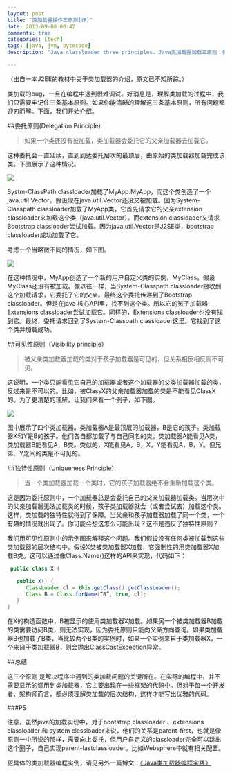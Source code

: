 ```yaml
---
layout: post
title: "类加载器操作三原则[译]"
date: 2013-09-08 00:42
comments: true
categories: [tech]
tags: [java, jvm, bytecode]
description: "Java classloader three principles. Java类加载器加载三原则：委托原则；可见性原则；独特性原则"

---
```


（出自一本J2EE的教材中关于类加载器的介绍，原文已不知所踪。）

类加载的bug，一旦在编程中遇到很难调试。好消息是，理解类加载的过程中，我们只需要牢记住三条基本原则。如果你能清晰的理解这三条基本原则，所有问题都迎刃而解。下面，我们开始介绍。


##委托原则(Delegation Principle)

> 如果一个类还没有被加载，类加载器会委托它的父亲加载器去加载它。

这种委托会一直延续，直到到达委托层次的最顶层，由原始的类加载器加载完成该类。下图展示了这种情况。

![](https://dl.dropboxusercontent.com/u/64021093/Java%20Classloader/classloader1.gif)

Systm-ClassPath classloader加载了MyApp.MyApp，而这个类创造了一个java.util.Vector。假设现在java.util.Vector还没又被加载。因为System-Classpath classloader加载了MyApp类，它首先请求它的父亲extension classloader来加载这个类（java.util.Vector）。而extension classloader又请求Bootstrap classloader尝试加载。因为java.util.Vector是J2SE类，bootstrap classloader成功加载了它。

<!--more-->
考虑一个当略微不同的情况，如下图。

![](https://dl.dropboxusercontent.com/u/64021093/Java%20Classloader/classloader2.gif)

在这种情况中，MyApp创造了一个新的用户自定义类的实例，MyClass。假设MyClass还没有被加载。像以往一样，当System-Classpath classloader接收到这个加载请求，它委托了它的父亲。最终这个委托传递到了Bootstrap classloader。但是在java 核心API里，找不到这个类。所以它的孩子加载器Extensions classloader尝试加载它。同样的，Extensions classloader也没有找到它。最终，委托请求回到了System-Classpath classloader这里。它找到了这个类并加载成功。


##可见性原则（Visibility principle）

> 被父亲类加载器加载的类对于孩子加载器是可见的，但关系相反相反则不可见。

这说明，一个类只能看见它自己的加载器或者这个加载器的父类加载器加载的类，反过来是不可以的。比如，被ClassX的父亲加载器加载的类是不能看见ClassX的。为了更清楚的理解，让我们来看一个例子，如下图。

![](https://dl.dropboxusercontent.com/u/64021093/Java%20Classloader/classloader3.gif)

图中展示了四个类加载器。类加载器A是最顶层的加载器，B是它的孩子。类加载器X和Y是B的孩子。他们各自都加载了与自己同名的类。类加载器A能看见A类，类加载器B能看见A，B类。类似的，X能看见A，B，X，Y能看见A，B，Y。但兄弟、Y之间的类是不可见的。

##独特性原则（Uniqueness Principle）

> 当一个类加载器加载一个类时，它的孩子加载器绝不会重新加载这个类。

这是因为委托原则中，一个加载器总是会委托自己的父亲加载器加载类。当层次中的父亲加载器无法加载类的时候，孩子类加载器就会（或者尝试去）加载这个类。这样，类加载的独特性就得到了保障。当父亲和孩子加载器加载了同一个类，一个有趣的情况就出现了。你可能会想这怎么可能出现？这不是违反了独特性原则？

我们用可见性原则中的示例图来解释这个问题。我们假设没有任何类被加载到这些类加载器的层次结构中。假设X类被类加载器X加载，它强制性的用类加载器X加载B类。这可以通过像Class.Name()这样的API来实现，代码如下：

```java
 public class X {

   public X() {
      ClassLoader cl = this.getClass().getClassLoader();
      Class B = Class.forName(“B”, true, cl);
   }
}

```

在X的构造函数中，B被显示的使用类加载器X加载。如果另一个被类加载器B加载的类需要访问B类，则无法实现，因为委托原则只能向父亲方向查询。如果类加载器B也加载了B类，当比较两个B类的实例时，如果一个实例来自于类加载器X，一个来自于类加载器B，则会抛出ClassCastException异常。

##总结

这三个原则 是解决程序中遇到的类加载问题的关键所在。在实际的编程中，并不需要显示的调用到类加载器，它主要出现在一些框架的代码中。但对于每一个开发者、架构师而言，都必须理解类加载的层次结构，这样才能写出优雅的代码。


###PS

注意，虽然java的加载实现中，对于bootstrap classloader 、extensions classloader 和 system classloader来说，他们的关系是parent-first，也就是像原则一中所说的那样，需要向上委托，但用户自定义的classloader完全可以跳出这个圈子，自己实现parent-lastclassloader。比如Websphere中就有相关配置。

更具体的类加载器编程实例，请见另外一篇博文：[《Java类加载器编程实践》](http://biaobiaoqi.me/blog/2013/09/08/java-class-loader-in-practice/)
